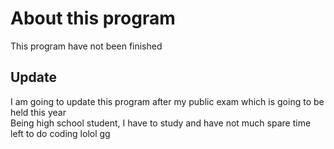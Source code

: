  # About this program
 This program have not been finished <br />

 ## Update
 I am going to update this program after my public exam which is going to be held this year <br />
 Being high school student, I have to study and have not much spare time left to do coding lolol gg 
